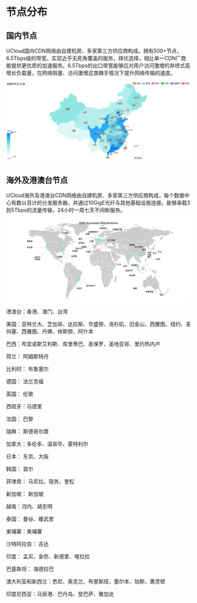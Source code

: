 # 节点分布

## 国内节点

UCloud国内CDN网络由自建机房、多家第三方供应商构成。拥有500+节点，6.5Tbps级的带宽，实现近乎无死角覆盖的服务，择优选择，相比单一CDN厂商能提供更优质的加速服务。6.5Tbps的出口带宽能够应对用户访问激增的井喷式高增长负载量，在网络阻塞、访问激增这类棘手情况下提升网络传输的速度。

![](/images/domain_node.png)

## 海外及港澳台节点

UCloud海外及港澳台CDN网络由自建机房、多家第三方供应商构成，每个数据中心有数以百计的分发服务器，并通过10GigE光纤与其他基础设施连接。能够承载3到5Tbps的流量传输，24小时一周七天不间断服务。

![](/images/oversea_node.png)

港澳台：香港、澳门、台湾

美国：亚特兰大、芝加哥、达拉斯、华盛顿、洛杉矶、旧金山、西雅图、纽约、圣何塞、西雅图、丹佛、休斯顿、阿什本

巴西：布宜诺斯艾利斯、库里蒂巴、圣保罗、圣地亚哥、里约热内卢

荷兰： 阿姆斯特丹

比利时： 布鲁塞尔

德国： 法兰克福

英国： 伦敦

西班牙：马德里

法国： 巴黎

瑞典： 斯德哥尔摩

加拿大：多伦多、温哥华、蒙特利尔

日本： 东京、大阪

韩国： 首尔

菲律宾： 马尼拉、宿务、奎松

新加坡： 新加坡

越南：河内、胡志明

泰国： 曼谷、暖武里

柬埔寨：柬埔寨

沙特阿拉伯： 吉达

印度： 孟买、金奈、新德里、喀拉拉

巴基斯坦： 海德拉巴

澳大利亚和新西兰：悉尼、奥克兰、布里斯班、墨尔本、珀斯、惠灵顿

印度尼西亚：马辰港、巴丹岛、登巴萨、雅加达
